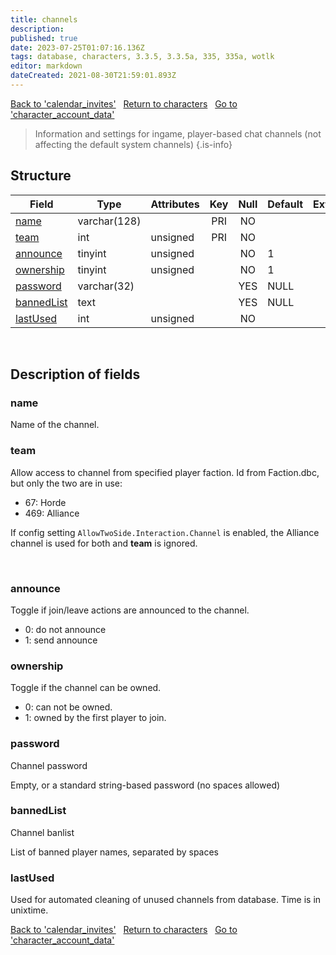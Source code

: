 ```yaml
---
title: channels
description: 
published: true
date: 2023-07-25T01:07:16.136Z
tags: database, characters, 3.3.5, 3.3.5a, 335, 335a, wotlk
editor: markdown
dateCreated: 2021-08-30T21:59:01.893Z
---
```


<a href="https://trinitycore.info/en/database/335/characters/calendar_invites" class="mt-5 v-btn v-btn--depressed v-btn--flat v-btn--outlined theme--light v-size--default darkblue--text text--lighten-3"><span class="v-btn__content"><i aria-hidden="true" class="v-icon notranslate v-icon--left mdi mdi-arrow-left theme--light"></i><span>Back to 'calendar_invites'</span></span></a>&nbsp;&nbsp;&nbsp;<a href="https://trinitycore.info/en/database/335/characters/home" class="mt-5 v-btn v-btn--depressed v-btn--flat v-btn--outlined theme--light v-size--default darkblue--text text--lighten-3"><span class="v-btn__content"><i aria-hidden="true" class="v-icon notranslate v-icon--left mdi mdi-home-outline theme--light"></i><span>Return to characters</span></span></a>&nbsp;&nbsp;&nbsp;<a href="https://trinitycore.info/en/database/335/characters/character_account_data" class="mt-5 v-btn v-btn--depressed v-btn--flat v-btn--outlined theme--light v-size--default darkblue--text text--lighten-3"><span class="v-btn__content"><span>Go to 'character_account_data'</span><i aria-hidden="true" class="v-icon notranslate v-icon--right mdi mdi-arrow-right theme--light"></i></span></a>

> Information and settings for ingame, player-based chat channels (not affecting the default system channels)
{.is-info}


## Structure

| Field | Type | Attributes | Key | Null | Default | Extra | Comment |
| --- | --- | --- | :---: | :---: | --- | --- | --- |
| [name](#name) | varchar(128) |  | PRI | NO |  |  |  |
| [team](#team) | int | unsigned | PRI | NO |  |  |  |
| [announce](#announce) | tinyint | unsigned |  | NO | 1 |  |  |
| [ownership](#ownership) | tinyint | unsigned |  | NO | 1 |  |  |
| [password](#password) | varchar(32) |  |  | YES | NULL |  |  |
| [bannedList](#bannedlist) | text |  |  | YES | NULL |  |  |
| [lastUsed](#lastused) | int | unsigned |  | NO |  |  |  |
&nbsp;
## Description of fields

### name
Name of the channel.
&nbsp;

### team
Allow access to channel from specified player faction. Id from Faction.dbc, but only the two are in use:
* 67: Horde
* 469: Alliance

If config setting `AllowTwoSide.Interaction.Channel` is enabled, the Alliance channel is used for both and **team** is ignored.

&nbsp;

### announce
Toggle if join/leave actions are announced to the channel.
* 0: do not announce
* 1: send announce
&nbsp;

### ownership
Toggle if the channel can be owned.
* 0: can not be owned.
* 1: owned by the first player to join.
&nbsp;

### password
Channel password

Empty, or a standard string-based password (no spaces allowed)
&nbsp;

### bannedList
Channel banlist

List of banned player names, separated by spaces
&nbsp;

### lastUsed
Used for automated cleaning of unused channels from database. Time is in unixtime.
&nbsp;

<a href="https://trinitycore.info/en/database/335/characters/calendar_invites" class="mt-5 v-btn v-btn--depressed v-btn--flat v-btn--outlined theme--light v-size--default darkblue--text text--lighten-3"><span class="v-btn__content"><i aria-hidden="true" class="v-icon notranslate v-icon--left mdi mdi-arrow-left theme--light"></i><span>Back to 'calendar_invites'</span></span></a>&nbsp;&nbsp;&nbsp;<a href="https://trinitycore.info/en/database/335/characters/home" class="mt-5 v-btn v-btn--depressed v-btn--flat v-btn--outlined theme--light v-size--default darkblue--text text--lighten-3"><span class="v-btn__content"><i aria-hidden="true" class="v-icon notranslate v-icon--left mdi mdi-home-outline theme--light"></i><span>Return to characters</span></span></a>&nbsp;&nbsp;&nbsp;<a href="https://trinitycore.info/en/database/335/characters/character_account_data" class="mt-5 v-btn v-btn--depressed v-btn--flat v-btn--outlined theme--light v-size--default darkblue--text text--lighten-3"><span class="v-btn__content"><span>Go to 'character_account_data'</span><i aria-hidden="true" class="v-icon notranslate v-icon--right mdi mdi-arrow-right theme--light"></i></span></a>
